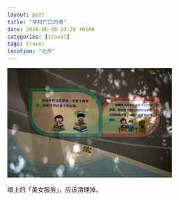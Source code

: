 ```yaml
---
layout: post
title: "学校门口的墙"
date: 2018-06-30 23:20 +0100
categories: [travel]
tags: travel
location: "北京"
---
```


<img src="/img/2018/20180530-L1006837.jpg" alt="学校门口的墙" style="width: 75%; height: 75%"/>

墙上的「美女服务」，应该清理掉。
